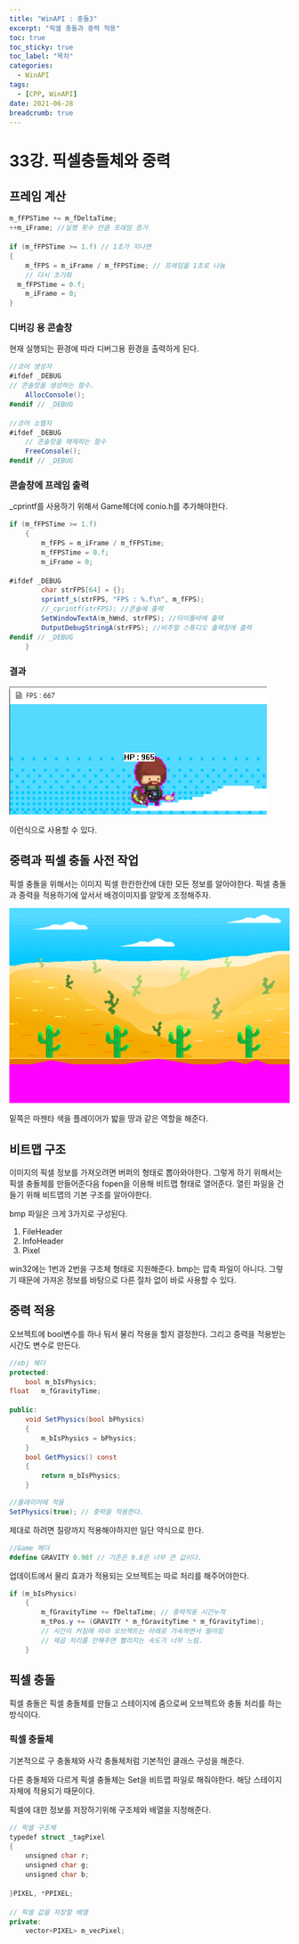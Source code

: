 ```yaml
---
title: "WinAPI : 충돌3"
excerpt: "픽셀 충돌과 중력 적용"
toc: true
toc_sticky: true
toc_label: "목차"
categories:
  - WinAPI
tags:
  - [CPP, WinAPI]
date: 2021-06-28
breadcrumb: true
---
```


# 33강. 픽셀충돌체와 중력

## 프레임 계산

```csharp
m_fFPSTime += m_fDeltaTime;
++m_iFrame; //실행 횟수 만큼 프레임 증가

if (m_fFPSTime >= 1.f) // 1초가 지나면
{
	m_fFPS = m_iFrame / m_fFPSTime; // 프레임을 1초로 나눔
	// 다시 초기화
  m_fFPSTime = 0.f;
	m_iFrame = 0;
}
```

### 디버깅 용 콘솔창

현재 실행되는 환경에 따라 디버그용 환경을 출력하게 된다. 

```csharp
//코어 생성자
#ifdef _DEBUG
// 콘솔창을 생성하는 함수.
    AllocConsole();
#endif // _DEBUG

//코어 소멸자
#ifdef _DEBUG
    // 콘솔창을 해제하는 함수
    FreeConsole();
#endif // _DEBUG
```

### 콘솔창에 프레임 출력

_cprintf를 사용하기 위해서 Game헤더에 conio.h를 추가해야한다.

```csharp
if (m_fFPSTime >= 1.f)
	{
		m_fFPS = m_iFrame / m_fFPSTime;
		m_fFPSTime = 0.f;
		m_iFrame = 0;

#ifdef _DEBUG
		char strFPS[64] = {};
		sprintf_s(strFPS, "FPS : %.f\n", m_fFPS);
		//_cprintf(strFPS); //콘솔에 출력
		SetWindowTextA(m_hWnd, strFPS); //타이틀바에 출력
		OutputDebugStringA(strFPS); //비주얼 스튜디오 출력창에 출력
#endif // _DEBUG
	}
```

### 결과

![/assets/images/posts/2021-06-28/winapi33/Untitled.png](/assets/images/posts/2021-06-28/winapi33/Untitled.png)

이런식으로 사용할 수 있다.

## 중력과 픽셀 충돌 사전 작업

픽셀 충돌을 위해서는 이미지 픽셀 한칸한칸에 대한 모든 정보를 알아야한다. 픽셀 충돌과 중력을 적용하기에 앞서서 배경이미지를 알맞게 조정해주자.

![/assets/images/posts/2021-06-28/winapi33/Untitled%201.png](/assets/images/posts/2021-06-28/winapi33/Untitled%201.png)

밑쪽은 마젠타 색을 플레이어가 밟을 땅과 같은 역할을 해준다.

## 비트맵 구조

이미지의 픽셀 정보를 가져오려면 버퍼의 형태로 뽑아와야한다. 그렇게 하기 위해서는 픽셀 충돌체를 만들어준다음 fopen을 이용해 비트맵 형태로 열어준다. 열린 파일을 건들기 위해 비트맵의 기본 구조를 알아야한다.

bmp 파일은 크게 3가지로 구성된다.

1. FileHeader
2. InfoHeader
3. Pixel

win32에는 1번과 2번을 구조체 형태로 지원해준다. bmp는 압축 파일이 아니다. 그렇기 때문에 가져온 정보를 바탕으로 다른 절차 없이 바로 사용할 수 있다. 

## 중력 적용

오브젝트에 bool변수를 하나 둬서 물리 작용을 할지 결정한다. 그리고 중력을 적용받는 시간도 변수로 만든다.

```csharp
//obj 헤더
protected:
	bool m_bIsPhysics;
float	m_fGravityTime;

public:
	void SetPhysics(bool bPhysics)
	{
		m_bIsPhysics = bPhysics;
	}
	bool GetPhysics() const
	{
		return m_bIsPhysics;
	}
```

```csharp
//플레이어에 적용
SetPhysics(true); // 중력을 적용한다.
```

제대로 하려면 질량까지 적용해야하지만 일단 약식으로 한다.

```csharp
//Game 헤더
#define GRAVITY 0.98f // 기존은 9.8은 너무 큰 값이다.
```

업데이트에서 물리 효과가 적용되는 오브젝트는 따로 처리를 해주어야한다.

```csharp
if (m_bIsPhysics)
	{
		m_fGravityTime += fDeltaTime; // 중력적용 시간누적
		m_tPos.y += (GRAVITY * m_fGravityTime * m_fGravityTime); 
		// 시간이 커짐에 따라 오브젝트는 아래로 가속하면서 떨어짐
		// 제곱 처리를 안해주면 빨라지는 속도가 너무 느림.
	}
```

## 픽셀 충돌

픽셀 충돌은 픽셀 충돌체를 만들고 스테이지에 줌으로써 오브젝트와 충돌 처리를 하는 방식이다.

### 픽셀 충돌체

기본적으로 구 충돌체와 사각 충돌체처럼 기본적인 클래스 구성을 해준다.

다른 충돌체와 다르게 픽셀 충돌체는 Set을 비트맵 파일로 해줘야한다. 해당 스테이지 자체에 적용되기 때문이다.

픽셀에 대한 정보를 저장하기위해 구조체와 배열을 지정해준다.

```csharp
// 픽셀 구조체
typedef struct _tagPixel
{
	unsigned char r;
	unsigned char g;
	unsigned char b;

}PIXEL, *PPIXEL;

// 픽셀 값을 저장할 배열
private:
	vector<PIXEL> m_vecPixel;
```